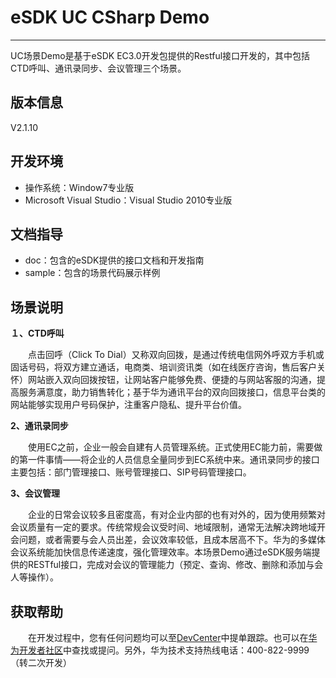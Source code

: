 # eSDK UC CSharp Demo #

----------

UC场景Demo是基于eSDK EC3.0开发包提供的Restful接口开发的，其中包括CTD呼叫、通讯录同步、会议管理三个场景。
## 版本信息 ##
V2.1.10
## 开发环境 ##
- 操作系统：Window7专业版
- Microsoft Visual Studio：Visual Studio 2010专业版
## 文档指导 ##
- doc：包含的eSDK提供的接口文档和开发指南
- sample：包含的场景代码展示样例
## 场景说明 ##
**１、CTD呼叫**　　

　　点击回呼（Click To Dial）又称双向回拨，是通过传统电信网外呼双方手机或固话号码，将双方建立通话，电商类、培训资讯类（如在线医疗咨询，售后客户关怀）网站嵌入双向回拨按钮，让网站客户能够免费、便捷的与网站客服的沟通，提高服务满意度，助力销售转化；基于华为通讯平台的双向回拨接口，信息平台类的网站能够实现用户号码保护，注重客户隐私、提升平台价值。

**2、通讯录同步**

　　使用EC之前，企业一般会自建有人员管理系统。正式使用EC能力前，需要做的第一件事情——将企业的人员信息全量同步到EC系统中来。通讯录同步的接口主要包括：部门管理接口、账号管理接口、SIP号码管理接口。

**3、会议管理**

　　企业的日常会议较多且密度高，有对企业内部的也有对外的，因为使用频繁对会议质量有一定的要求。传统常规会议受时间、地域限制，通常无法解决跨地域开会问题，或者需要与会人员出差，会议效率较低，且成本居高不下。华为的多媒体会议系统能加快信息传递速度，强化管理效率。本场景Demo通过eSDK服务端提供的RESTful接口，完成对会议的管理能力（预定、查询、修改、删除和添加与会人等操作）。

## 获取帮助 ##
　　在开发过程中，您有任何问题均可以至[DevCenter](https://devcenter.huawei.com)中提单跟踪。也可以在[华为开发者社区](http://bbs.csdn.net/forums/hwucdeveloper)中查找或提问。另外，华为技术支持热线电话：400-822-9999（转二次开发）